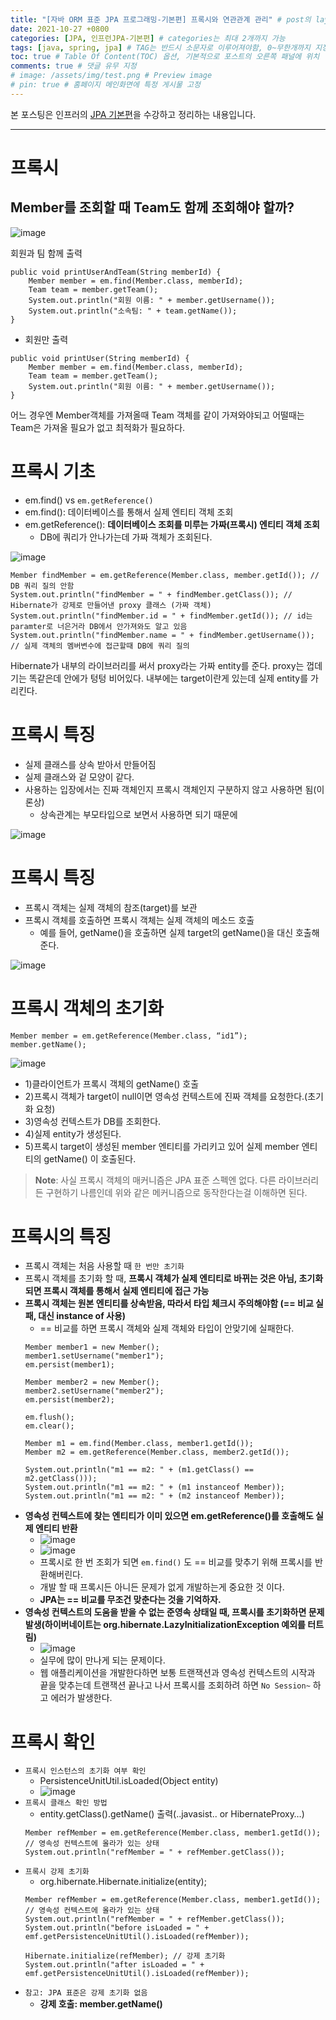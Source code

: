```yaml
---
title: "[자바 ORM 표준 JPA 프로그래밍-기본편] 프록시와 연관관계 관리" # post의 layout이 기본적으로 post로 설정되어있어서 Front Matter에 따로 layout변수를 만들어 주지 않아도 됨
date: 2021-10-27 +0800
categories: [JPA, 인프런JPA-기본편] # categories는 최대 2개까지 가능
tags: [java, spring, jpa] # TAG는 반드시 소문자로 이루어져야함, 0~무한개까지 지정 가능
toc: true # Table Of Content(TOC) 옵션, 기본적으로 포스트의 오른쪽 패널에 위치
comments: true # 댓글 유무 지정
# image: /assets/img/test.png # Preview image
# pin: true # 홈페이지 메인화면에 특정 게시물 고정
---
```


본 포스팅은 인프러의 [JPA 기본편](https://www.inflearn.com/course/ORM-JPA-Basic#)을 수강하고 정리하는 내용입니다.

<hr>

# 프록시

## Member를 조회할 때 Team도 함께 조회해야 할까?

![image](https://user-images.githubusercontent.com/44339530/139010071-18dd102f-7185-4233-9b65-ddc6a79574c0.png)

회원과 팀 함께 출력

~~~
public void printUserAndTeam(String memberId) {
    Member member = em.find(Member.class, memberId);
    Team team = member.getTeam();
    System.out.println("회원 이름: " + member.getUsername());
    System.out.println("소속팀: " + team.getName());
}
~~~

- 회원만 출력

~~~
public void printUser(String memberId) {
    Member member = em.find(Member.class, memberId);
    Team team = member.getTeam();
    System.out.println("회원 이름: " + member.getUsername());
}
~~~

어느 경우엔 Member객체를 가져올때 Team 객체를 같이 가져와야되고 어떨때는 Team은 가져올 필요가 없고 최적화가 필요하다.

# 프록시 기초
- em.find() vs `em.getReference()`
- em.find(): 데이터베이스를 통해서 실제 엔티티 객체 조회
- em.getReference(): <b>데이터베이스 조회를 미루는 가짜(프록시) 엔티티 객체 조회</b>
  - DB에 쿼리가 안나가는데 가짜 객체가 조회된다.

![image](https://user-images.githubusercontent.com/44339530/139011017-faaf2da6-fedb-4ff9-9ea3-ace07d9245af.png)

~~~
Member findMember = em.getReference(Member.class, member.getId()); // DB 쿼리 질의 안함
System.out.println("findMember = " + findMember.getClass()); // Hibernate가 강제로 만들어낸 proxy 클래스 (가짜 객체)
System.out.println("findMember.id = " + findMember.getId()); // id는 paramter로 너은거라 DB에서 안가져와도 알고 있음
System.out.println("findMember.name = " + findMember.getUsername()); // 실제 객체의 멤버변수에 접근할때 DB에 쿼리 질의
~~~

Hibernate가 내부의 라이브러리를 써서 proxy라는 가짜 entity를 준다. proxy는 껍데기는 똑같은데 안에가 텅텅 비어있다. 내부에는 target이란게 있는데 실제 entity를 가리킨다.

# 프록시 특징
- 실제 클래스를 상속 받아서 만들어짐
- 실제 클래스와 겉 모양이 같다.
- 사용하는 입장에서는 진짜 객체인지 프록시 객체인지 구분하지 않고 사용하면 됨(이론상)
  - 상속관계는 부모타입으로 보면서 사용하면 되기 때문에

![image](https://user-images.githubusercontent.com/44339530/139012183-ea234e1d-8831-4531-a331-dba1be29f7c1.png)

# 프록시 특징
- 프록시 객체는 실제 객체의 참조(target)를 보관
- 프록시 객체를 호출하면 프록시 객체는 실제 객체의 메소드 호출
  - 예를 들어, getName()을 호출하면 실제 target의 getName()을 대신 호출해준다.

![image](https://user-images.githubusercontent.com/44339530/139012276-7edd7f40-2c53-4de4-84d2-56ffc5337b39.png)

# 프록시 객체의 초기화

~~~
Member member = em.getReference(Member.class, “id1”);
member.getName();
~~~

![image](https://user-images.githubusercontent.com/44339530/139012440-ab89178f-d0fe-4b32-bbd0-8bb2325f1026.png)

- 1)클라이언트가 프록시 객체의 getName() 호출
- 2)프록시 객체가 target이 null이면 영속성 컨텍스트에 진짜 객체를 요청한다.(초기화 요청)
- 3)영속성 컨텍스트가 DB를 조회한다.
- 4)실제 entity가 생성된다.
- 5)프록시 target이 생성된 member 엔티티를 가리키고 있어 실제 member 엔티티의 getName() 이 호출된다.

> **Note**: 사실 프록시 객체의 매커니즘은 JPA 표준 스펙엔 없다. 다른 라이브러리든 구현하기 나름인데 위와 같은 메커니즘으로 동작한다는걸 이해하면 된다.

# 프록시의 특징
- 프록시 객체는 처음 사용할 때 `한 번만 초기화`
- 프록시 객체를 초기화 할 때, <b>프록시 객체가 실제 엔티티로 바뀌는 것은 아님, 초기화되면 프록시 객체를 통해서 실제 엔티티에 접근 가능</b>
- <b>프록시 객체는 원본 엔티티를 상속받음, 따라서 타입 체크시 주의해야함 (== 비교 실패, 대신 instance of 사용)</b>
  - == 비교를 하면 프록시 객체와 실제 객체와 타입이 안맞기에 실패한다.
  ~~~
  Member member1 = new Member();
  member1.setUsername("member1");
  em.persist(member1);
  
  Member member2 = new Member();
  member2.setUsername("member2");
  em.persist(member2);
  
  em.flush();
  em.clear();
  
  Member m1 = em.find(Member.class, member1.getId());
  Member m2 = em.getReference(Member.class, member2.getId());
  
  System.out.println("m1 == m2: " + (m1.getClass() == m2.getClass()));
  System.out.println("m1 == m2: " + (m1 instanceof Member));
  System.out.println("m1 == m2: " + (m2 instanceof Member));
  ~~~
- <b>영속성 컨텍스트에 찾는 엔티티가 이미 있으면 em.getReference()를 호출해도 실제 엔티티 반환</b>
  - ![image](https://user-images.githubusercontent.com/44339530/139016190-c784408e-1f53-4fd9-bfb8-d0a601423854.png)
  - ![image](https://user-images.githubusercontent.com/44339530/139017079-432711ac-5905-47d0-849d-417ecbb6dcb7.png)
  - 프록시로 한 번 조회가 되면 `em.find()` 도 == 비교를 맞추기 위해 프록시를 반환해버린다.
  - 개발 할 때 프록시든 아니든 문제가 없게 개발하는게 중요한 것 이다.
  - <b>JPA는 == 비교를 무조건 맞춘다는 것을 기억하자.</b>
- <b>영속성 컨텍스트의 도움을 받을 수 없는 준영속 상태일 때, 프록시를 초기화하면 문제 발생(하이버네이트는 org.hibernate.LazyInitializationException 예외를 터트림)</b>
  - ![image](https://user-images.githubusercontent.com/44339530/139018386-259e09ad-e40a-4aed-9c32-b3e8c382827c.png)
  - 실무에 많이 만나게 되는 문제이다.
  - 웹 애플리케이션을 개발한다하면 보통 트랜잭션과 영속성 컨텍스트의 시작과 끝을 맞추는데 트랜잭션 끝나고 나서 프록시를 조회하려 하면 `No Session~` 하고 에러가 발생한다.

# 프록시 확인
- `프록시 인스턴스의 초기화 여부 확인`
  - PersistenceUnitUtil.isLoaded(Object entity)
  - ![image](https://user-images.githubusercontent.com/44339530/139019274-350b9920-bf5a-4378-9b15-56ee0429c068.png)
- `프록시 클래스 확인 방법`
  - entity.getClass().getName() 출력(..javasist.. or HibernateProxy…)
  ~~~
  Member refMember = em.getReference(Member.class, member1.getId()); // 영속성 컨텍스트에 올라가 있는 상태
  System.out.println("refMember = " + refMember.getClass());
  ~~~
- `프록시 강제 초기화`
  - org.hibernate.Hibernate.initialize(entity);
  ~~~
  Member refMember = em.getReference(Member.class, member1.getId()); // 영속성 컨텍스트에 올라가 있는 상태
  System.out.println("refMember = " + refMember.getClass());
  System.out.println("before isLoaded = " + emf.getPersistenceUnitUtil().isLoaded(refMember));
  
  Hibernate.initialize(refMember); // 강제 초기화
  System.out.println("after isLoaded = " + emf.getPersistenceUnitUtil().isLoaded(refMember));
  ~~~
- `참고: JPA 표준은 강제 초기화 없음`
  - <b>강제 호출: member.getName()</b>